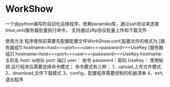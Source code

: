 # WorkShow
一个由python编写的自动化运维程序，依赖paramiko库，通过ssh协议来连接linux,unix服务器批量执行命令，
支持通过sftp协议批量上传和下载文件

使用方法
程序使用前需要先配置配置文件WorkShow.conf,配置文件的格式为
[服务器组1]
hostname=host===port===user===password===UseKey
[服务器组2]
hostname=host===port===user===password===UseKey
hostname:主机名
host:	 ip地址
port:	 端口
user：	 账号
password：密码
UseKey：  使用秘钥
运行程序后需要选择命令模式；
命令模式有三种：
1、upload,上传文件模式
2、download,文件下载模式
3、config，配置程序需要控制的机器清单
4、exit,退出程序

